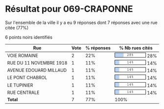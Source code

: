 # Résultat pour 069-CRAPONNE

Sur l'ensemble de la ville il y a eu 9 réponses dont 7 réponses avec une rue citée (77%)

6 points noirs identifiés

| Rue | Vote | % réponses | % Nb rues cités|
|-----|------|------------|----------------|
| VOIE ROMAINE | 2 | 22% | <img src="../../img/bar_28.gif" />&nbsp;28%|
| RUE DU 11 NOVEMBRE 1918 | 1 | 11% | <img src="../../img/bar_14.gif" />&nbsp;14%|
| AVENUE EDOUARD MILLAUD | 1 | 11% | <img src="../../img/bar_14.gif" />&nbsp;14%|
| LE PONT CHABROL | 1 | 11% | <img src="../../img/bar_14.gif" />&nbsp;14%|
| LE TUPINIER | 1 | 11% | <img src="../../img/bar_14.gif" />&nbsp;14%|
| RUE CENTRALE | 1 | 11% | <img src="../../img/bar_14.gif" />&nbsp;14%|
| **Total** | 7 | 77% | 100%|
